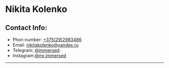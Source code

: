 # Nikita Kolenko
## Contact Info:
- Phon number: [+375(29)2983486](tel:+375292983486)
- Email: nikitakolenko@yandex.ru
- Telegram: [@immersed](https://t.me/immersed)
- Instagram:[@mr.immersed](https://www.instagram.com/mr.immersed/)
---
